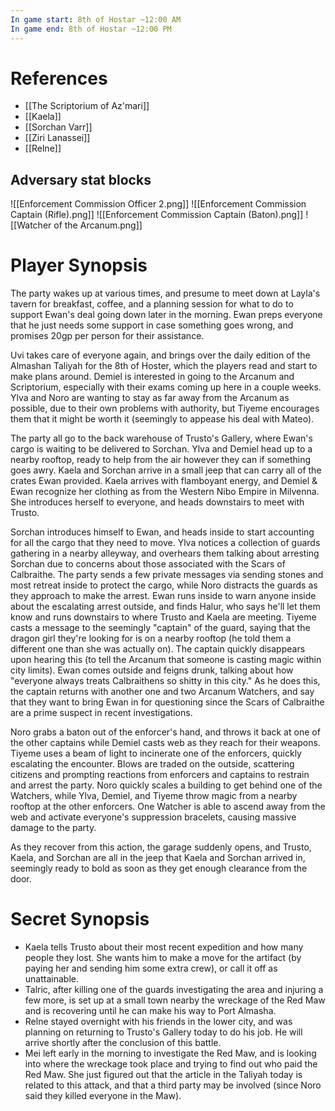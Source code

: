 ```yaml
---
In game start: 8th of Hostar ~12:00 AM
In game end: 8th of Hostar ~12:00 PM
---
```

# References
- [[The Scriptorium of Az'mari]]
- [[Kaela]]
- [[Sorchan Varr]]
- [[Ziri Lanassei]]
- [[Relne]]
## Adversary stat blocks
![[Enforcement Commission Officer 2.png]]
![[Enforcement Commission Captain (Rifle).png]]
![[Enforcement Commission Captain (Baton).png]]
![[Watcher of the Arcanum.png]]

# Player Synopsis
The party wakes up at various times, and presume to meet down at Layla's tavern for breakfast, coffee, and a planning session for what to do to support Ewan's deal going down later in the morning. Ewan preps everyone that he just needs some support in case something goes wrong, and promises 20gp per person for their assistance.

Uvi takes care of everyone again, and brings over the daily edition of the Almashan Taliyah for the 8th of Hoster, which the players read and start to make plans around. Demiel is interested in going to the Arcanum and Scriptorium, especially with their exams coming up here in a couple weeks. Ylva and Noro are wanting to stay as far away from the Arcanum as possible, due to their own problems with authority, but Tiyeme encourages them that it might be worth it (seemingly to appease his deal with Mateo).

The party all go to the back warehouse of Trusto's Gallery, where Ewan's cargo is waiting to be delivered to Sorchan. Ylva and Demiel head up to a nearby rooftop, ready to help from the air however they can if something goes awry. Kaela and Sorchan arrive in a small jeep that can carry all of the crates Ewan provided. Kaela arrives with flamboyant energy, and Demiel & Ewan recognize her clothing as from the Western Nibo Empire in Milvenna. She introduces herself to everyone, and heads downstairs to meet with Trusto.

Sorchan introduces himself to Ewan, and heads inside to start accounting for all the cargo that they need to move. Ylva notices a collection of guards gathering in a nearby alleyway, and overhears them talking about arresting Sorchan due to concerns about those associated with the Scars of Calbraithe. The party sends a few private messages via sending stones and most retreat inside to protect the cargo, while Noro distracts the guards as they approach to make the arrest. Ewan runs inside to warn anyone inside about the escalating arrest outside, and finds Halur, who says he'll let them know and runs downstairs to where Trusto and Kaela are meeting. Tiyeme casts a message to the seemingly "captain" of the guard, saying that the dragon girl they're looking for is on a nearby rooftop (he told them a different one than she was actually on). The captain quickly disappears upon hearing this (to tell the Arcanum that someone is casting magic within city limits). Ewan comes outside and feigns drunk, talking about how "everyone always treats Calbraithens so shitty in this city." As he does this, the captain returns with another one and two Arcanum Watchers, and say that they want to bring Ewan in for questioning since the Scars of Calbraithe are a prime suspect in recent investigations.

Noro grabs a baton out of the enforcer's hand, and throws it back at one of the other captains while Demiel casts web as they reach for their weapons. Tiyeme uses a beam of light to incinerate one of the enforcers, quickly escalating the encounter. Blows are traded on the outside, scattering citizens and prompting reactions from enforcers and captains to restrain and arrest the party. Noro quickly scales a building to get behind one of the Watchers, while Ylva, Demiel, and Tiyeme throw magic from a nearby rooftop at the other enforcers. One Watcher is able to ascend away from the web and activate everyone's suppression bracelets, causing massive damage to the party.

As they recover from this action, the garage suddenly opens, and Trusto, Kaela, and Sorchan are all in the jeep that Kaela and Sorchan arrived in, seemingly ready to bold as soon as they get enough clearance from the door.
# Secret Synopsis
- Kaela tells Trusto about their most recent expedition and how many people they lost. She wants him to make a move for the artifact (by paying her and sending him some extra crew), or call it off as unattainable.
- Talric, after killing one of the guards investigating the area and injuring a few more, is set up at a small town nearby the wreckage of the Red Maw and is recovering until he can make his way to Port Almasha.
- Relne stayed overnight with his friends in the lower city, and was planning on returning to Trusto's Gallery today to do his job. He will arrive shortly after the conclusion of this battle.
- Mei left early in the morning to investigate the Red Maw, and is looking into where the wreckage took place and trying to find out who paid the Red Maw. She just figured out that the article in the Taliyah today is related to this attack, and that a third party may be involved (since Noro said they killed everyone in the Maw).